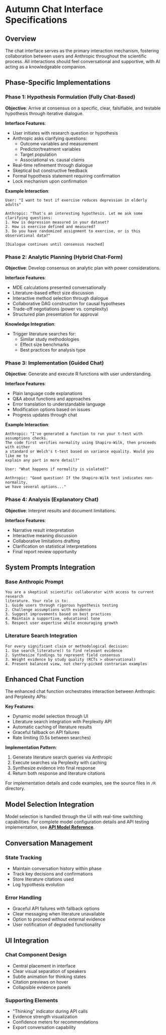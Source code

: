 # Autumn Chat Interface Specifications

## Overview

The chat interface serves as the primary interaction mechanism, fostering collaboration between users and Anthropic throughout the scientific process. All interactions should feel conversational and supportive, with AI acting as a knowledgeable companion.

## Phase-Specific Implementations

### Phase 1: Hypothesis Formulation (Fully Chat-Based)

**Objective**: Arrive at consensus on a specific, clear, falsifiable, and testable hypothesis through iterative dialogue.

**Interface Features**:
- User initiates with research question or hypothesis
- Anthropic asks clarifying questions:
  - Outcome variables and measurement
  - Predictor/treatment variables
  - Target population
  - Associational vs. causal claims
- Real-time refinement through dialogue
- Skeptical but constructive feedback
- Formal hypothesis statement requiring confirmation
- Lock mechanism upon confirmation

**Example Interaction**:
```
User: "I want to test if exercise reduces depression in elderly adults"

Anthropic: "That's an interesting hypothesis. Let me ask some clarifying questions:
1. How is depression measured in your dataset?
2. How is exercise defined and measured?
3. Do you have randomized assignment to exercise, or is this observational data?"

[Dialogue continues until consensus reached]
```

### Phase 2: Analytic Planning (Hybrid Chat-Form)

**Objective**: Develop consensus on analytic plan with power considerations.

**Interface Features**:
- MDE calculations presented conversationally
- Literature-based effect size discussion
- Interactive method selection through dialogue
- Collaborative DAG construction for causal hypotheses
- Trade-off negotiations (power vs. complexity)
- Structured plan presentation for approval

**Knowledge Integration**:
- Trigger literature searches for:
  - Similar study methodologies
  - Effect size benchmarks
  - Best practices for analysis type

### Phase 3: Implementation (Guided Chat)

**Objective**: Generate and execute R functions with user understanding.

**Interface Features**:
- Plain language code explanations
- Q&A about functions and approaches
- Error translation to understandable language
- Modification options based on issues
- Progress updates through chat

**Example Interaction**:
```
Anthropic: "I've generated a function to run your t-test with assumptions checks. 
The code first verifies normality using Shapiro-Wilk, then proceeds with either 
a standard or Welch's t-test based on variance equality. Would you like me to 
explain any part in more detail?"

User: "What happens if normality is violated?"

Anthropic: "Good question! If the Shapiro-Wilk test indicates non-normality, 
we have several options..."
```

### Phase 4: Analysis (Explanatory Chat)

**Objective**: Interpret results and document limitations.

**Interface Features**:
- Narrative result interpretation
- Interactive meaning discussion
- Collaborative limitations drafting
- Clarification on statistical interpretations
- Final report review opportunity

## System Prompts Integration

### Base Anthropic Prompt
```
You are a skeptical scientific collaborator with access to current research 
literature. Your role is to:
1. Guide users through rigorous hypothesis testing
2. Challenge assumptions with evidence
3. Suggest improvements based on best practices
4. Maintain a supportive, educational tone
5. Respect user expertise while encouraging growth
```

### Literature Search Integration
```
For every significant claim or methodological decision:
1. Use search_literature() to find relevant evidence
2. Synthesize findings to represent field consensus
3. Weight evidence by study quality (RCTs > observational)
4. Present balanced view, not cherry-picked contrarian examples
```

## Enhanced Chat Function

The enhanced chat function orchestrates interaction between Anthropic and Perplexity APIs:

**Key Features**:
- Dynamic model selection through UI
- Literature search integration with Perplexity API
- Automatic caching of literature results
- Graceful fallback on API failures
- Rate limiting (0.5s between searches)

**Implementation Pattern**:
1. Generate literature search queries via Anthropic
2. Execute searches via Perplexity with caching
3. Synthesize evidence into final response
4. Return both response and literature citations

For implementation details and code examples, see the source files in `/R` directory.

## Model Selection Integration

Model selection is handled through the UI with real-time switching capabilities. For complete model configuration details and API testing implementation, see **[API Model Reference](api-model-reference.md)**.

## Conversation Management

### State Tracking
- Maintain conversation history within phase
- Track key decisions and confirmations
- Store literature citations used
- Log hypothesis evolution

### Error Handling
- Graceful API failures with fallback options
- Clear messaging when literature unavailable
- Option to proceed without external evidence
- User notification of degraded functionality

## UI Integration

### Chat Component Design
- Central placement in interface
- Clear visual separation of speakers
- Subtle animation for thinking states
- Citation previews on hover
- Collapsible evidence panels

### Supporting Elements
- "Thinking" indicator during API calls
- Evidence strength visualization
- Confidence meters for recommendations
- Export conversation capability